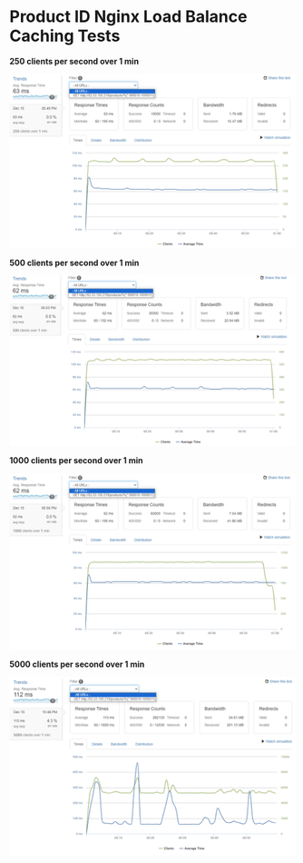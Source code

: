 # Product ID Nginx Load Balance Caching Tests

**250 clients per second over 1 min**

![Untitled](Product%20ID%20Nginx%20Load%20Balance%20Caching%20Tests/Untitled.png)

**500 clients per second over 1 min**

![Untitled](Product%20ID%20Nginx%20Load%20Balance%20Caching%20Tests/Untitled%201.png)

**1000 clients per second over 1 min**

![Untitled](Product%20ID%20Nginx%20Load%20Balance%20Caching%20Tests/Untitled%202.png)

**5000 clients per second over 1 min**

![Untitled](Product%20ID%20Nginx%20Load%20Balance%20Caching%20Tests/Untitled%203.png)